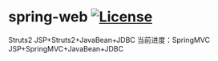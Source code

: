 # spring-web [![License](https://img.shields.io/badge/license-MIT-blue.svg)](LICENSE)
Struts2 
JSP+Struts2+JavaBean+JDBC
当前进度：SpringMVC JSP+SpringMVC+JavaBean+JDBC
